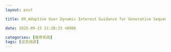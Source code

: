 ```yaml
---
layout: post

title: 09_Adaptive User Dynamic Interest Guidance for Generative Sequential Recommendation

date: 2025-09-15 21:28:23 +0900

categories: [推荐系统]
tags: [论文阅读]
---
```


